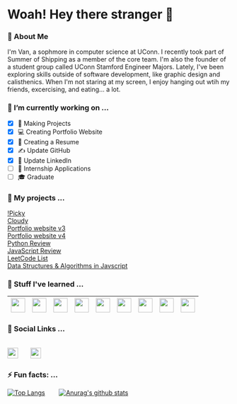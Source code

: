 # Woah! Hey there stranger 👋

### 💬 About Me

I'm Van, a sophmore in computer science at UConn. I recently took part of Summer of Shipping as a member of the core team. I'm also the founder of a student group called UConn Stamford Engineer Majors. Lately, I've been exploring skills outside of software development, like graphic design and calisthenics. When I'm not staring at my screen, I enjoy hanging out wtih my friends, excercising, and eating... a lot.

### 🔭 I’m currently working on ...

- [x] 🔧 Making Projects
- [x] 💻 Creating Portfolio Website
- [x] 📄 Creating a Resume
- [x] ✍ Update GitHub
- [x] 🤝 Update LinkedIn
- [ ] 🤵 Internship Applications
- [ ] 🎓 Graduate

### 🔨 My projects ...

 [!Picky](https://github.com/Hi-Van/Not-Picky/tree/master/my-app)\
 [Cloudy](https://github.com/Hi-Van/Word-Cloud/tree/master/word-cloud)\
 [Portfolio website v3](https://github.com/Hi-Van/hi-van.github.io)\
 [Portfolio website v4](https://github.com/Hi-Van/portfolio)\
 [Python Review](https://github.com/Hi-Van/python-review)\
 [JavaScript Review](https://github.com/Hi-Van/javascript-review)\
 [LeetCode List](https://github.com/Hi-Van/Leetcode-list)\
 [Data Structures & Algorithms in Javscript](https://github.com/Hi-Van/DSA-in-JavaScript)

### 🌱 Stuff I've learned ...

| [<img height="32px" src="https://cdn.svgporn.com/logos/javascript.svg">](https://developer.mozilla.org/en-US/docs/Web/JavaScript) | [<img height="32px" src="https://cdn.svgporn.com/logos/react.svg">](https://reactjs.org/docs/getting-started.html) | [<img height="32px" width="32px" src="https://cdn.svgporn.com/logos/nextjs.svg">](https://nextjs.org/docs) |  [<img height="32px" width="32px" src="https://cdn.svgporn.com/logos/html-5.svg">](https://developer.mozilla.org/en-US/docs/Web/Guide/HTML/HTML5) | [<img height="32px" width="32px" src="https://cdn.svgporn.com/logos/css-3.svg">](https://developer.mozilla.org/en-US/docs/Web/CSS) | [<img height="32px" width="32px" src="https://cdn.svgporn.com/logos/python.svg">](https://devdocs.io/python~3.7/) | [<img height="32px" width="32px" src="https://cdn.svgporn.com/logos/git-icon.svg">](https://git-scm.com/docs) | [<img height="32px" width="32px" src="https://cdn.svgporn.com/logos/figma.svg">](https://www.figma.com/) | [<img height="32px" width="32px" src="https://cdn.svgporn.com/logos/material-ui.svg">](https://material-ui.com/getting-started/installation/) |
|-|-|-|-|-|-|-|-|-|

### 🙋 Social Links ...
&nbsp;\
[<img height="24px" src="https://cdn.svgporn.com/logos/twitter.svg">](https://twitter.com/Hi_Im_Van) &nbsp;&nbsp;&nbsp;&nbsp;&nbsp; [<img height="24px" src="https://cdn.svgporn.com/logos/linkedin.svg">](https://www.linkedin.com/in/van-s/) 

### ⚡ Fun facts: ...

[![Top Langs](https://github-readme-stats.vercel.app/api/top-langs/?username=hi-van&theme=buefy&show_icons=true)](https://github.com/anuraghazra/github-readme-stats) &nbsp;&nbsp;&nbsp;&nbsp;&nbsp;&nbsp;
[![Anurag's github stats](https://github-readme-stats.vercel.app/api?username=hi-van&theme=buefy&show_icons=true)](https://github.com/anuraghazra/github-readme-stats)
